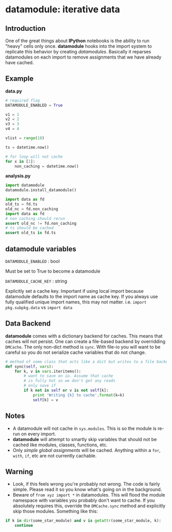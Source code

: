 datamodule: iterative data
==========================

Introduction
------------

One of the great things about **IPython** notebooks is the ability to run "heavy" cells only once.  **datamodule** hooks into the import system to replicate this behavior by creating *datamodules*. Basically it reparses datamodules on each import to remove assignments that we have already have cached. 

Example
-------

**data.py**

```python
# required flag
DATAMODULE_ENABLED = True

v1 = 1
v2 = 2
v3 = 3
v4 = 4

vlist = range(10)

ts = datetime.now()

# for loop will not cache
for x in [1]:
    non_caching = datetime.now()
```

**analysis.py**

```python
import datamodule
datamodule.install_datamodule()

import data as fd
old_ts = fd.ts
old_nc = fd.non_caching
import data as fd
# non caching should rerun
assert old_nc != fd.non_caching
# ts should be cached
assert old_ts is fd.ts
```

datamodule variables
--------------------

`DATAMODULE_ENABLED` : bool

  Must be set to True to become a datamodule

`DATAMODULE_CACHE_KEY` : string

  Explicitly set a cache key. Important if using local import because datamodule defaults to the import name as cache key. If you always use fully qualified unique import names, this may not matter. i.e. `import pkg.subpkg.data` vs `import data`

Data Backend
------------

**datamodule** comes with a dictionary backend for caches. This means that caches will not persist. One can create a file-based backend by overridding `DMCache`. The only non-dict method is `sync`. With file-io you will want to be careful so you do not serialize cache variables that do not change.

```python
# method of some class that acts like a dict but writes to a file backend
def sync(self, vars):
    for k, v in vars.iteritems():
        # want to save on io. Assume that cache
        # is fully hot so we don't get any reads
        # only save if 
        if k not in self or v is not self[k]:
            print 'Writing {k} to cache'.format(k=k)
            self[k] = v
```

Notes
-----

* A datamodule will not cache in `sys.modules`. This is so the module is re-run on every import. 
* **datamodule** will attempt to smartly skip variables that should not be cached like modules, classes, functions, etc.
* Only *simple global assignments* will be cached. Anything within a `for`, `with`, `if`, etc are not currently cachable. 

Warning
-------

* Look, if this feels wrong you're probably not wrong. The code is fairly simple. Please read it so you know what's going on in the background.
* Beware of `from xyz import *` in datamodules. This will flood the module namespace with variables you probably don't want to cache. If you absolutely requires this, override the `DMCache.sync` method and explicitly skip those modules. Something like this:

```python
if k in dir(some_star_module) and v is getattr(some_star_module, k):
    continue
```
